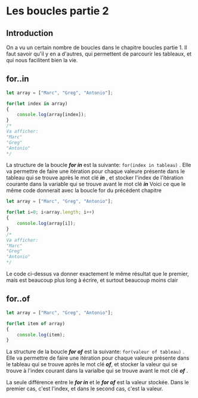 # Les boucles partie 2
## Introduction

On a vu un certain nombre de boucles dans le chapitre boucles partie 1.
Il faut savoir qu'il y en a d'autres, qui permettent de parcourir les tableaux, et qui nous facilitent bien la vie.

## for..in

```JavaScript
let array = ["Marc", "Greg", "Antonio"];

for(let index in array)
{
    console.log(array[index]);
}
/*
Va afficher:
"Marc"
"Greg"
"Antonio"
*/
```

La structure de la boucle ___for in___ est la suivante: `for(index in tableau)` .
Elle va permettre de faire une itération pour chaque valeure présente dans le tableau qui se trouve après le mot clé ___in___ , et stocker l'index de l'itération courante dans la variable qui se trouve avant le mot clé ___in___
Voici ce que le même code donnerait avec la boucle for du précédent chapitre

```JavaScript
let array = ["Marc", "Greg", "Antonio"];

for(let i=0; i<array.length; i++)
{
    console.log(array[i]);
}
/*
Va afficher:
"Marc"
"Greg"
"Antonio"
*/
```

Le code ci-dessus va donner exactement le même résultat que le premier, mais est beaucoup plus long à écrire, et surtout beaucoup moins clair

## for..of

```JavaScript
let array = ["Marc", "Greg", "Antonio"];

for(let item of array)
{
    console.log(item);
}
```

La structure de la boucle ___for of___ est la suivante: `for(valeur of tableau)` .
Elle va permettre de faire une itération pour chaque valeure présente dans le tableau qui se trouve après le mot clé ___of___, et stocker la valeur qui se trouve à l'index courant dans la varialbe qui se trouve avant le mot clé ___of___ .

La seule différence entre le ___for in___ et le ___for of___ est la valeur stockée. Dans le premier cas, c'est l'index, et dans le second cas, c'est la valeur. 